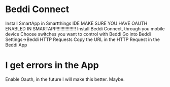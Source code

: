 # Beddi Connect

Install SmartApp in Smartthings IDE
MAKE SURE YOU HAVE OAUTH ENABLED IN SMARTAPP!!!!!!!!!!!!!!!
Install Beddi Connect, through you mobile device
Choose switches you want to control with Beddi
Go into Beddi Settings->Beddi HTTP Requests
Copy the URL in the HTTP Request in the Beddi App


# I get errors in the App
  Enable Oauth, in the future I will make this better. Maybe.
